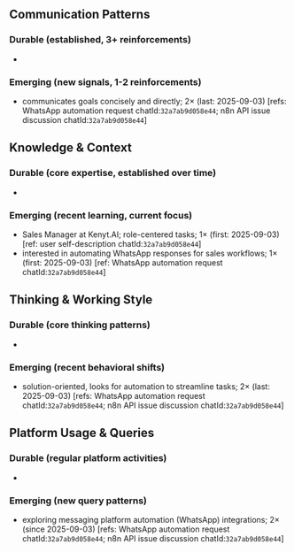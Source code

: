 ## Communication Patterns
### Durable (established, 3+ reinforcements)
-

### Emerging (new signals, 1-2 reinforcements)
- communicates goals concisely and directly; 2× (last: 2025-09-03) [refs: WhatsApp automation request chatId:`32a7ab9d058e44`; n8n API issue discussion chatId:`32a7ab9d058e44`]

## Knowledge & Context
### Durable (core expertise, established over time)
-

### Emerging (recent learning, current focus)
- Sales Manager at Kenyt.AI; role-centered tasks; 1× (first: 2025-09-03) [ref: user self-description chatId:`32a7ab9d058e44`]
- interested in automating WhatsApp responses for sales workflows; 1× (first: 2025-09-03) [ref: WhatsApp automation request chatId:`32a7ab9d058e44`]

## Thinking & Working Style
### Durable (core thinking patterns)
-

### Emerging (recent behavioral shifts)
- solution-oriented, looks for automation to streamline tasks; 2× (last: 2025-09-03) [refs: WhatsApp automation request chatId:`32a7ab9d058e44`; n8n API issue discussion chatId:`32a7ab9d058e44`]

## Platform Usage & Queries
### Durable (regular platform activities)
-

### Emerging (new query patterns)
- exploring messaging platform automation (WhatsApp) integrations; 2× (since 2025-09-03) [refs: WhatsApp automation request chatId:`32a7ab9d058e44`; n8n API issue discussion chatId:`32a7ab9d058e44`]